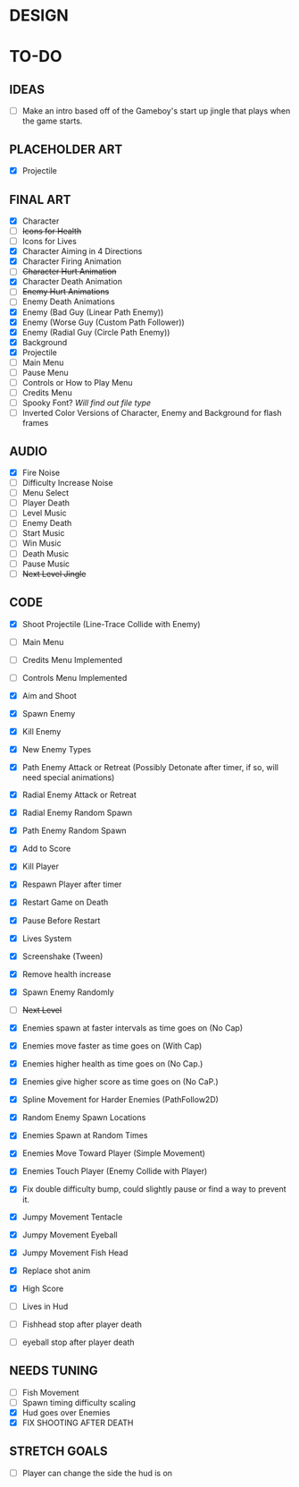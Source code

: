 # DESIGN

# TO-DO

## IDEAS
- [ ] Make an intro based off of the Gameboy's start up jingle that plays when the game starts.

## PLACEHOLDER ART
- [x] Projectile

## FINAL ART
- [x] Character
- [ ] ~~Icons for Health~~
- [ ] Icons for Lives
- [x] Character Aiming in 4 Directions
- [x] Character Firing Animation
- [ ] ~~Character Hurt Animation~~
- [x] Character Death Animation
- [ ] ~~Enemy Hurt Animations~~
- [ ] Enemy Death Animations
- [x] Enemy (Bad Guy (Linear Path Enemy))
- [x] Enemy (Worse Guy (Custom Path Follower))
- [x] Enemy (Radial Guy (Circle Path Enemy))
- [x] Background 
- [x] Projectile 
- [ ] Main Menu 
- [ ] Pause Menu 
- [ ] Controls or How to Play Menu 
- [ ] Credits Menu 
- [ ] Spooky Font? *Will find out file type*
- [ ] Inverted Color Versions of Character, Enemy and Background for flash frames

## AUDIO
- [x] Fire Noise
- [ ] Difficulty Increase Noise
- [ ] Menu Select
- [ ] Player Death
- [ ] Level Music
- [ ] Enemy Death
- [ ] Start Music
- [ ] Win Music
- [ ] Death Music
- [ ] Pause Music
- [ ] ~~Next Level Jingle~~

## CODE
- [x] Shoot Projectile (Line-Trace Collide with Enemy)
- [ ] Main Menu
- [ ] Credits Menu Implemented
- [ ] Controls Menu Implemented
- [x] Aim and Shoot 
- [x] Spawn Enemy
- [x] Kill Enemy
- [x] New Enemy Types
- [x] Path Enemy Attack or Retreat (Possibly Detonate after timer, if so, will need special animations)
- [x] Radial Enemy Attack or Retreat
- [x] Radial Enemy Random Spawn
- [x] Path Enemy Random Spawn
- [x] Add to Score
- [x] Kill Player 
- [x] Respawn Player after timer
- [x] Restart Game on Death
- [x] Pause Before Restart
- [x] Lives System
- [x] Screenshake (Tween)
- [x] Remove health increase
- [x] Spawn Enemy Randomly
- [ ] ~~Next Level~~
- [x] Enemies spawn at faster intervals as time goes on (No Cap)
- [x] Enemies move faster as time goes on (With Cap)
- [x] Enemies higher health as time goes on (No Cap.)
- [x] Enemies give higher score as time goes on (No CaP.)
- [x] Spline Movement for Harder Enemies (PathFollow2D)
- [x] Random Enemy Spawn Locations
- [x] Enemies Spawn at Random Times
- [x] Enemies Move Toward Player (Simple Movement)
- [x] Enemies Touch Player (Enemy Collide with Player)
- [x] Fix double difficulty bump, could slightly pause or find a way to prevent it.
- [x] Jumpy Movement Tentacle
- [x] Jumpy Movement Eyeball
- [x] Jumpy Movement Fish Head
- [x] Replace shot anim
- [x] High Score
- [ ] Lives in Hud
- [ ] Fishhead stop after player death
- [ ] eyeball stop after player death


## NEEDS TUNING
- [ ] Fish Movement
- [ ] Spawn timing difficulty scaling
- [x] Hud goes over Enemies
- [x] FIX SHOOTING AFTER DEATH

## STRETCH GOALS
- [ ] Player can change the side the hud is on
